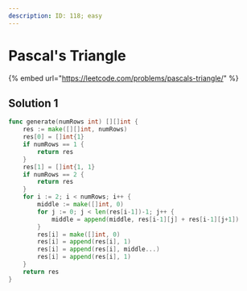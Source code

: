 ```yaml
---
description: ID: 118; easy
---
```

# Pascal's Triangle

{% embed url="https://leetcode.com/problems/pascals-triangle/" %}

## Solution 1

```go
func generate(numRows int) [][]int {
    res := make([][]int, numRows)
    res[0] = []int{1}
    if numRows == 1 {
        return res
    }
    res[1] = []int{1, 1}
    if numRows == 2 {
        return res
    }
    for i := 2; i < numRows; i++ {
        middle := make([]int, 0)
        for j := 0; j < len(res[i-1])-1; j++ {
            middle = append(middle, res[i-1][j] + res[i-1][j+1])
        }
        res[i] = make([]int, 0)
        res[i] = append(res[i], 1)
        res[i] = append(res[i], middle...)
        res[i] = append(res[i], 1)
    }
    return res
}
```

